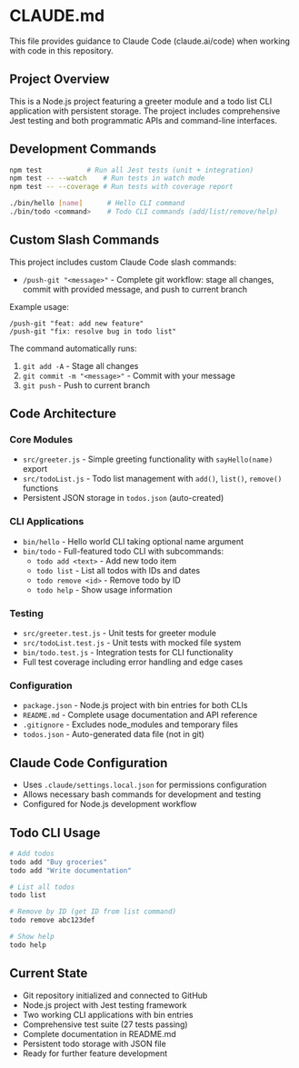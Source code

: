 # CLAUDE.md

This file provides guidance to Claude Code (claude.ai/code) when working with code in this repository.

## Project Overview

This is a Node.js project featuring a greeter module and a todo list CLI application with persistent storage. The project includes comprehensive Jest testing and both programmatic APIs and command-line interfaces.

## Development Commands

```bash
npm test           # Run all Jest tests (unit + integration)
npm test -- --watch    # Run tests in watch mode
npm test -- --coverage # Run tests with coverage report

./bin/hello [name]      # Hello CLI command
./bin/todo <command>    # Todo CLI commands (add/list/remove/help)
```

## Custom Slash Commands

This project includes custom Claude Code slash commands:

- `/push-git "<message>"` - Complete git workflow: stage all changes, commit with provided message, and push to current branch

Example usage:
```
/push-git "feat: add new feature"
/push-git "fix: resolve bug in todo list"
```

The command automatically runs:
1. `git add -A` - Stage all changes
2. `git commit -m "<message>"` - Commit with your message  
3. `git push` - Push to current branch

## Code Architecture

### Core Modules
- `src/greeter.js` - Simple greeting functionality with `sayHello(name)` export
- `src/todoList.js` - Todo list management with `add()`, `list()`, `remove()` functions
- Persistent JSON storage in `todos.json` (auto-created)

### CLI Applications  
- `bin/hello` - Hello world CLI taking optional name argument
- `bin/todo` - Full-featured todo CLI with subcommands:
  - `todo add <text>` - Add new todo item
  - `todo list` - List all todos with IDs and dates
  - `todo remove <id>` - Remove todo by ID
  - `todo help` - Show usage information

### Testing
- `src/greeter.test.js` - Unit tests for greeter module
- `src/todoList.test.js` - Unit tests with mocked file system
- `bin/todo.test.js` - Integration tests for CLI functionality
- Full test coverage including error handling and edge cases

### Configuration
- `package.json` - Node.js project with bin entries for both CLIs
- `README.md` - Complete usage documentation and API reference
- `.gitignore` - Excludes node_modules and temporary files
- `todos.json` - Auto-generated data file (not in git)

## Claude Code Configuration

- Uses `.claude/settings.local.json` for permissions configuration
- Allows necessary bash commands for development and testing
- Configured for Node.js development workflow

## Todo CLI Usage

```bash
# Add todos
todo add "Buy groceries"
todo add "Write documentation"

# List all todos  
todo list

# Remove by ID (get ID from list command)
todo remove abc123def

# Show help
todo help
```

## Current State

- Git repository initialized and connected to GitHub
- Node.js project with Jest testing framework
- Two working CLI applications with bin entries
- Comprehensive test suite (27 tests passing)
- Complete documentation in README.md
- Persistent todo storage with JSON file
- Ready for further feature development